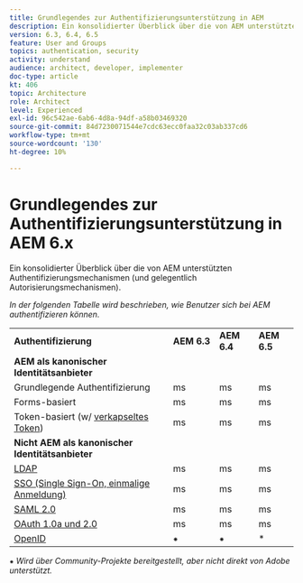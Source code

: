 ```yaml
---
title: Grundlegendes zur Authentifizierungsunterstützung in AEM
description: Ein konsolidierter Überblick über die von AEM unterstützten Authentifizierungsmechanismen (und gelegentlich Autorisierungsmechanismen).
version: 6.3, 6.4, 6.5
feature: User and Groups
topics: authentication, security
activity: understand
audience: architect, developer, implementer
doc-type: article
kt: 406
topic: Architecture
role: Architect
level: Experienced
exl-id: 96c542ae-6ab6-4d8a-94df-a58b03469320
source-git-commit: 84d7230071544e7cdc63ecc0faa32c03ab337cd6
workflow-type: tm+mt
source-wordcount: '130'
ht-degree: 10%

---
```


# Grundlegendes zur Authentifizierungsunterstützung in AEM 6.x

Ein konsolidierter Überblick über die von AEM unterstützten Authentifizierungsmechanismen (und gelegentlich Autorisierungsmechanismen).

*In der folgenden Tabelle wird beschrieben, wie Benutzer sich bei AEM authentifizieren können.*

<table>
    <tbody>
        <tr>
            <td><strong>Authentifizierung</strong></td>
            <td><strong>AEM 6.3</strong></td>
            <td><strong>AEM 6.4</strong></td>
            <td><strong>AEM 6.5</strong></td>
        </tr>
        <tr>
            <td><strong>AEM als kanonischer Identitätsanbieter</strong></td>
            <td></td>
            <td></td>
            <td></td>
        </tr>
        <tr>
            <td>Grundlegende Authentifizierung</td>
            <td>ms</td>
            <td>ms</td>
            <td>ms</td>
        </tr>
        <tr>
            <td>Forms-basiert</td>
            <td>ms</td>
            <td>ms</td>
            <td>ms</td>
        </tr>
        <tr>
            <td>Token-basiert (w/ <a href="https://experienceleague.adobe.com/docs/experience-manager-65/administering/security/encapsulated-token.html" target="_blank">verkapseltes Token</a>)</td>
            <td>ms</td>
            <td>ms</td>
            <td>ms</td>
        </tr>
        <tr>
            <td><strong>Nicht AEM als kanonischer Identitätsanbieter</strong></td>
            <td></td>
            <td></td>
            <td></td>
            <tr>
                <td><a href="https://experienceleague.adobe.com/docs/experience-manager-65/administering/security/ldap-config.html" target="_blank">LDAP</a></td>
                <td>ms</td>
                <td>ms</td>
                <td>ms</td>
            </tr>
            <tr>
                <td><a href="https://experienceleague.adobe.com/docs/experience-manager-65/deploying/configuring/single-sign-on.html?lang=de" target="_blank">SSO (Single Sign-On, einmalige Anmeldung)</a></td>
                <td>ms</td>
                <td>ms</td>
                <td>ms</td>
            </tr>
            <tr>
                <td><a href="https://experienceleague.adobe.com/docs/experience-manager-65/administering/security/saml-2-0-authenticationhandler.html" target="_blank">SAML 2.0</a></td>
                <td>ms</td>
                <td>ms</td>
                <td>ms</td>
            </tr>
            <tr>
                <td><a href="https://experienceleague.adobe.com/docs/experience-manager-gems-events/assets/oauth-server-functionality-in-aem-7-23-14.pdf" target="_blank">OAuth 1.0a und 2.0</a></td>
                <td>ms</td>
                <td>ms</td>
                <td>ms</td>
            </tr>
            <tr>
                <td><a href="https://sling.apache.org/documentation/the-sling-engine/authentication/authentication-authenticationhandler/openid-authenticationhandler.html" target="_blank">OpenID</a></td>
                <td>⁕</td>
                <td>⁕</td>
                <td>*</td>
            </tr>
    </tbody>
</table>

⁕ *Wird über Community-Projekte bereitgestellt, aber nicht direkt von Adobe unterstützt.*
